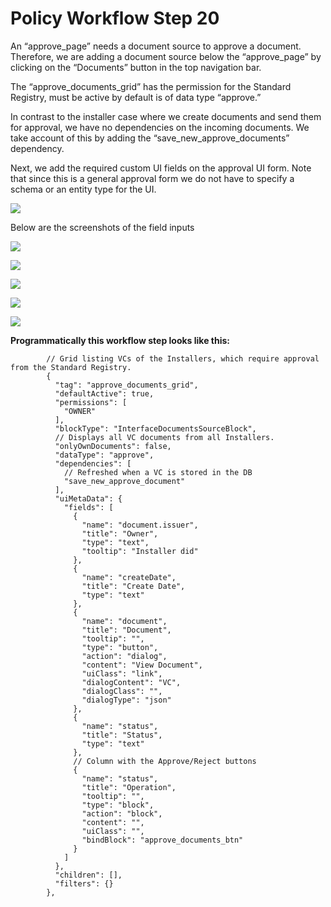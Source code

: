 # Policy Workflow Step 20

An “approve\_page” needs a document source to approve a document. Therefore, we are adding a document source below the “approve\_page” by clicking on the “Documents” button in the top navigation bar.

The “approve\_documents\_grid” has the permission for the Standard Registry, must be active by default is of data type “approve.”

In contrast to the installer case where we create documents and send them for approval, we have no dependencies on the incoming documents. We take account of this by adding the “save\_new\_approve\_documents” dependency.

Next, we add the required custom UI fields on the approval UI form. Note that since this is a general approval form we do not have to specify a schema or an entity type for the UI.

![](../.gitbook/assets/PW\_25.png)

Below are the screenshots of the field inputs

![](https://i.imgur.com/QhLlhqw.png)

![](https://i.imgur.com/TEIQq0w.png)

![](https://i.imgur.com/XE0ipG7.png)

![](https://i.imgur.com/sFnas74.png)

![](https://i.imgur.com/uH3CC8S.png)

**Programmatically this workflow step looks like this:**

```
        // Grid listing VCs of the Installers, which require approval from the Standard Registry.
        {
          "tag": "approve_documents_grid",
          "defaultActive": true,
          "permissions": [
            "OWNER"
          ],
          "blockType": "InterfaceDocumentsSourceBlock",
          // Displays all VC documents from all Installers.
          "onlyOwnDocuments": false,
          "dataType": "approve",
          "dependencies": [
            // Refreshed when a VC is stored in the DB
            "save_new_approve_document"
          ],
          "uiMetaData": {
            "fields": [
              {
                "name": "document.issuer",
                "title": "Owner",
                "type": "text",
                "tooltip": "Installer did"
              },
              {
                "name": "createDate",
                "title": "Create Date",
                "type": "text"
              },
              {
                "name": "document",
                "title": "Document",
                "tooltip": "",
                "type": "button",
                "action": "dialog",
                "content": "View Document",
                "uiClass": "link",
                "dialogContent": "VC",
                "dialogClass": "",
                "dialogType": "json"
              },
              {
                "name": "status",
                "title": "Status",
                "type": "text"
              },
              // Column with the Approve/Reject buttons
              {
                "name": "status",
                "title": "Operation",
                "tooltip": "",
                "type": "block",
                "action": "block",
                "content": "",
                "uiClass": "",
                "bindBlock": "approve_documents_btn"
              }
            ]
          },
          "children": [],
          "filters": {}
        },
```
